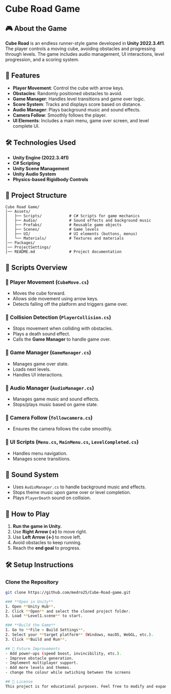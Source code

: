 # Cube Road Game

## 🎮 About the Game
**Cube Road** is an endless runner-style game developed in **Unity 2022.3.4f1**. The player controls a moving cube, avoiding obstacles and progressing through levels. The game includes audio management, UI interactions, level progression, and a scoring system.

## 🚀 Features
- **Player Movement**: Control the cube with arrow keys.
- **Obstacles**: Randomly positioned obstacles to avoid.
- **Game Manager**: Handles level transitions and game over logic.
- **Score System**: Tracks and displays score based on distance.
- **Audio Manager**: Plays background music and sound effects.
- **Camera Follow**: Smoothly follows the player.
- **UI Elements**: Includes a main menu, game over screen, and level complete UI.

## 🛠 Technologies Used
- **Unity Engine (2022.3.4f1)**
- **C# Scripting**
- **Unity Scene Management**
- **Unity Audio System**
- **Physics-based Rigidbody Controls**

## 📂 Project Structure
```plaintext
Cube Road Game/
│── Assets/
│   ├── Scripts/            # C# Scripts for game mechanics
│   ├── Audio/              # Sound effects and background music
│   ├── Prefabs/            # Reusable game objects
│   ├── Scenes/             # Game levels
│   ├── UI/                 # UI elements (buttons, menus)
│   └── Materials/          # Textures and materials
│── Packages/
│── ProjectSettings/
│── README.md               # Project documentation
```

## 📜 Scripts Overview

### 🔹 Player Movement (`CubeMove.cs`)
- Moves the cube forward.
- Allows side movement using arrow keys.
- Detects falling off the platform and triggers game over.

### 🔹 Collision Detection (`PlayerCollision.cs`)
- Stops movement when colliding with obstacles.
- Plays a death sound effect.
- Calls the **Game Manager** to handle game over.

### 🔹 Game Manager (`GameManager.cs`)
- Manages game over state.
- Loads next levels.
- Handles UI interactions.

### 🔹 Audio Manager (`AudioManager.cs`)
- Manages game music and sound effects.
- Stops/plays music based on game state.

### 🔹 Camera Follow (`followcamera.cs`)
- Ensures the camera follows the cube smoothly.

### 🔹 UI Scripts (`Menu.cs`, `MainMenu.cs`, `LevelCompleted.cs`)
- Handles menu navigation.
- Manages scene transitions.

## 🎵 Sound System
- Uses `AudioManager.cs` to handle background music and effects.
- Stops theme music upon game over or level completion.
- Plays `PlayerDeath` sound on collision.

## 🎯 How to Play
1. **Run the game in Unity.**
2. Use **Right Arrow (→)** to move right.
3. Use **Left Arrow (←)** to move left.
4. Avoid obstacles to keep running.
5. Reach the **end goal** to progress.

## 🛠 Setup Instructions

### **Clone the Repository**
```sh
git clone https://github.com/medro25/Cube-Road-game.git

### **Open in Unity**
1. Open **Unity Hub**.
2. Click **Open** and select the cloned project folder.
3. Load **Level1.scene** to start.

### **Build the Game**
1. Go to **File > Build Settings**.
2. Select your **target platform** (Windows, macOS, WebGL, etc.).
3. Click **Build and Run**.

## 📌 Future Improvements
- Add power-ups (speed boost, invincibility, etc.).
- Improve obstacle generation.
- Implement multiplayer support.
- Add more levels and themes.
- change the colour while swtiching between the screens

## 📜 License
This project is for educational purposes. Feel free to modify and expand it!


